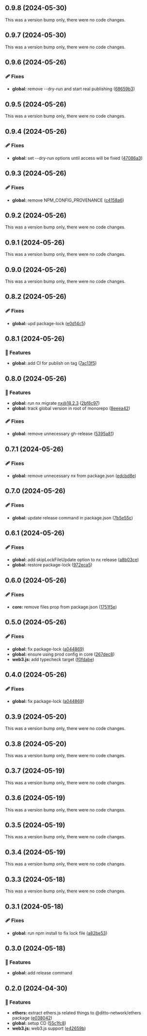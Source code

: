 ## 0.9.8 (2024-05-30)

This was a version bump only, there were no code changes.

## 0.9.7 (2024-05-30)

This was a version bump only, there were no code changes.

## 0.9.6 (2024-05-26)


### 🩹 Fixes

- **global:** remove --dry-run and start real publishing ([68659b3](https://github.com/dittonetwork/sdk-js/commit/68659b3))

## 0.9.5 (2024-05-26)

This was a version bump only, there were no code changes.

## 0.9.4 (2024-05-26)


### 🩹 Fixes

- **global:** set --dry-run options until access will be fixed ([47086a3](https://github.com/dittonetwork/sdk-js/commit/47086a3))

## 0.9.3 (2024-05-26)


### 🩹 Fixes

- **global:** remove NPM_CONFIG_PROVENANCE ([c4158a6](https://github.com/dittonetwork/sdk-js/commit/c4158a6))

## 0.9.2 (2024-05-26)

This was a version bump only, there were no code changes.

## 0.9.1 (2024-05-26)

This was a version bump only, there were no code changes.

## 0.9.0 (2024-05-26)

This was a version bump only, there were no code changes.

## 0.8.2 (2024-05-26)


### 🩹 Fixes

- **global:** upd package-lock ([e0d14c5](https://github.com/dittonetwork/sdk-js/commit/e0d14c5))

## 0.8.1 (2024-05-26)


### 🚀 Features

- **global:** add CI for publish on tag ([7ac13f5](https://github.com/dittonetwork/sdk-js/commit/7ac13f5))

## 0.8.0 (2024-05-26)


### 🚀 Features

- **global:** run nx migrate nx@18.2.3 ([2bf8c97](https://github.com/dittonetwork/sdk-js/commit/2bf8c97))
- **global:** track global version in root of monorepo ([8eeea42](https://github.com/dittonetwork/sdk-js/commit/8eeea42))

### 🩹 Fixes

- **global:** remove unnecessary gh-release ([5395a81](https://github.com/dittonetwork/sdk-js/commit/5395a81))

## 0.7.1 (2024-05-26)


### 🩹 Fixes

- **global:** remove unnecessary nx from package.json ([edcbd8e](https://github.com/dittonetwork/sdk-js/commit/edcbd8e))

## 0.7.0 (2024-05-26)


### 🩹 Fixes

- **global:** update release command in package.json ([7b5e55c](https://github.com/dittonetwork/sdk-js/commit/7b5e55c))

## 0.6.1 (2024-05-26)


### 🩹 Fixes

- **global:** add skipLockFileUpdate option to nx release ([a8b03ce](https://github.com/dittonetwork/sdk-js/commit/a8b03ce))
- **global:** restore package-lock ([972eca5](https://github.com/dittonetwork/sdk-js/commit/972eca5))

## 0.6.0 (2024-05-26)


### 🩹 Fixes

- **core:** remove files prop from package.json ([1751f5e](https://github.com/dittonetwork/sdk-js/commit/1751f5e))

## 0.5.0 (2024-05-26)


### 🩹 Fixes

- **global:** fix package-lock ([a044869](https://github.com/dittonetwork/sdk-js/commit/a044869))
- **global:** ensure using prod config in core ([267dec8](https://github.com/dittonetwork/sdk-js/commit/267dec8))
- **web3.js:** add typecheck target ([f0fdabe](https://github.com/dittonetwork/sdk-js/commit/f0fdabe))

## 0.4.0 (2024-05-26)


### 🩹 Fixes

- **global:** fix package-lock ([a044869](https://github.com/dittonetwork/sdk-js/commit/a044869))

## 0.3.9 (2024-05-20)

This was a version bump only, there were no code changes.

## 0.3.8 (2024-05-20)

This was a version bump only, there were no code changes.

## 0.3.7 (2024-05-19)

This was a version bump only, there were no code changes.

## 0.3.6 (2024-05-19)

This was a version bump only, there were no code changes.

## 0.3.5 (2024-05-19)

This was a version bump only, there were no code changes.

## 0.3.4 (2024-05-19)

This was a version bump only, there were no code changes.

## 0.3.3 (2024-05-18)

This was a version bump only, there were no code changes.

## 0.3.1 (2024-05-18)


### 🩹 Fixes

- **global:** run npm install to fix lock file ([a82be53](https://github.com/dittonetwork/sdk-js/commit/a82be53))

## 0.3.0 (2024-05-18)


### 🚀 Features

- **global:** add release command

## 0.2.0 (2024-04-30)


### 🚀 Features

- **ethers:** extract ethers.js related things to @ditto-network/ethers package ([e038042](https://github.com/dittonetwork/sdk-js/commit/e038042))
- **global:** setup CD ([55c1fc8](https://github.com/dittonetwork/sdk-js/commit/55c1fc8))
- **web3.js:** web3.js support ([e42659b](https://github.com/dittonetwork/sdk-js/commit/e42659b))